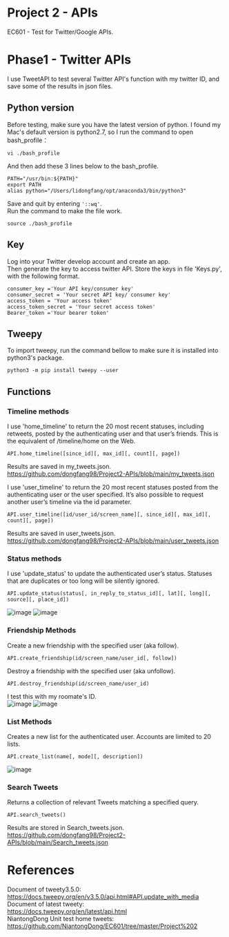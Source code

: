 # Project 2 - APIs
EC601 - Test for Twitter/Google APIs.  
# Phase1 - Twitter APIs
I use TweetAPI to test several Twitter API's function with my twitter ID, and save some of the results in json files.  
## Python version
Before testing, make sure you have the latest version of python. I found my Mac's default version is python2.7, so I run the command to open bash_profile：
```
vi ./bash_profile
```
And then add these 3 lines below to the bash_profile.  
```
PATH="/usr/bin:${PATH}"
export PATH
alias python="/Users/lidongfang/opt/anaconda3/bin/python3"
```
Save and quit by entering ```'::wq'```.  
Run the command to make the file work.  
```
source ./bash_profile
```
## Key
Log into your Twitter develop account and create an app.  
Then generate the key to access twitter API. Store the keys in file 'Keys.py', with the following format.  
```
consumer_key ='Your API key/consumer key'
consumer_secret = 'Your secret API key/ consumer key'
access_token = 'Your access token'
access_token_secret = 'Your secret access token'
Bearer_token ='Your bearer token'
```
## Tweepy
To import tweepy, run the command bellow to make sure it is installed into python3's package.
```
python3 -m pip install tweepy --user
```
## Functions
### Timeline methods
I use 'home_timeline' to return the 20 most recent statuses, including retweets, posted by the authenticating user and that user’s friends. This is the equivalent of /timeline/home on the Web.  
```
API.home_timeline([since_id][, max_id][, count][, page])
```
Results are saved in my_tweets.json.  
https://github.com/dongfang98/Project2-APIs/blob/main/my_tweets.json

I use 'user_timeline' to return the 20 most recent statuses posted from the authenticating user or the user specified. It’s also possible to request another user’s timeline via the id parameter.  
```
API.user_timeline([id/user_id/screen_name][, since_id][, max_id][, count][, page])
```
Results are saved in user_tweets.json.  
https://github.com/dongfang98/Project2-APIs/blob/main/user_tweets.json

### Status methods
I use 'update_status' to update the authenticated user’s status. Statuses that are duplicates or too long will be silently ignored.
```
API.update_status(status[, in_reply_to_status_id][, lat][, long][, source][, place_id])
```
![image](https://user-images.githubusercontent.com/78338843/134862590-6cf5f11f-40c2-4ff4-b35a-1bd8fb9d4cd6.png)
![image](https://user-images.githubusercontent.com/78338843/134862680-8fcd0464-1108-4839-9057-4163be7bd241.png)

### Friendship Methods
Create a new friendship with the specified user (aka follow).  
```
API.create_friendship(id/screen_name/user_id[, follow])
```
Destroy a friendship with the specified user (aka unfollow).  
```
API.destroy_friendship(id/screen_name/user_id)
```
I test this with my roomate's ID.  
![image](https://user-images.githubusercontent.com/78338843/134863447-7875179c-1b58-4644-a5ad-c44297cdfeae.png)
![image](https://user-images.githubusercontent.com/78338843/134863407-37e7a92f-c85e-4295-887f-36169e74dc3d.png)

### List Methods
Creates a new list for the authenticated user. Accounts are limited to 20 lists.  
```
API.create_list(name[, mode][, description])
```
![image](https://user-images.githubusercontent.com/78338843/134863879-0826fc5a-42ca-4362-9ab3-ff4a3d07e24a.png)

### Search Tweets
Returns a collection of relevant Tweets matching a specified query.  
```
API.search_tweets()
```
Results are stored in Search_tweets.json.  
https://github.com/dongfang98/Project2-APIs/blob/main/Search_tweets.json

# References
Document of tweety3.5.0:  
https://docs.tweepy.org/en/v3.5.0/api.html#API.update_with_media  
Document of latest tweety:  
https://docs.tweepy.org/en/latest/api.html  
NiantongDong Unit test home tweets:  
https://github.com/NiantongDong/EC601/tree/master/Project%202  
